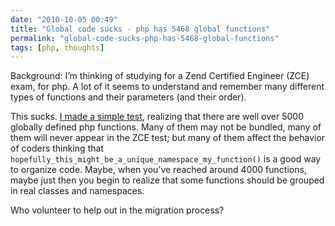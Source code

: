 ```yaml
---
date: "2010-10-05 00:49"
title: "Global code sucks - php has 5468 global functions"
permalink: "global-code-sucks-php-has-5468-global-functions"
tags: [php, thoughts]
---
```


Background: I’m thinking of studying for a Zend Certified Engineer (ZCE) exam, for php. A lot of it seems to understand and remember many different types of functions and their parameters (and their order).

This sucks. [I made a simple test](http://gist.github.com/609898), realizing that there are well over 5000 globally defined php functions. Many of them may not be bundled, many of them will never appear in the ZCE test; but many of them affect the behavior of coders thinking that `hopefully_this_might_be_a_unique_namespace_my_function()` is a good way to organize code. Maybe, when you’ve reached around 4000 functions, maybe just then you begin to realize that some functions should be grouped in real classes and namespaces.

Who volunteer to help out in the migration process?
